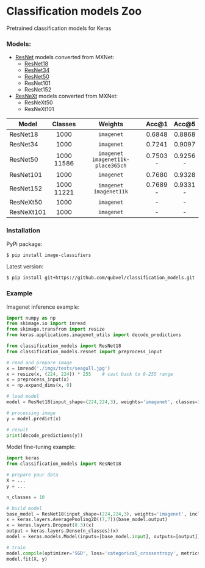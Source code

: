 # Classification models Zoo
Pretrained classification models for Keras

### Models: 
- [ResNet](https://arxiv.org/abs/1512.03385) models converted from MXNet:
  - [ResNet18](https://github.com/qubvel/classification_models/blob/master/imgs/graphs/resnet18.png)
  - [ResNet34](https://github.com/qubvel/classification_models/blob/master/imgs/graphs/resnet34.png)
  - [ResNet50](https://github.com/qubvel/classification_models/blob/master/imgs/graphs/resnet50.png)
  - ResNet101
  - ResNet152
- [ResNeXt](https://arxiv.org/abs/1611.05431) models converted from MXNet:
  - ResNeXt50
  - ResNeXt101
  
| Model     | Classes |      Weights       | Acc@1 | Acc@5|
|-----------|:-------:|:----------------------------:|:------:|:------:|
| ResNet18  | 1000  | `imagenet` | 0.6848 |0.8868|
| ResNet34  | 1000  | `imagenet` | 0.7241 |0.9097|
| ResNet50  | 1000<br>11586  |`imagenet`<br>`imagenet11k-place365ch` | 0.7503<br>-  |0.9256<br>- |
| ResNet101 | 1000  | `imagenet` | 0.7680   |0.9328 |
| ResNet152 | 1000<br>11221 | `imagenet`<br>`imagenet11k` | 0.7689<br>-  | 0.9331<br>-|
| ResNeXt50 | 1000 | `imagenet` | -  |- |
| ResNeXt101 | 1000 | `imagenet` | -  |- |

### Installation
PyPi package:
```bash
$ pip install image-classifiers
```
Latest version:
```bash
$ pip install git+https://github.com/qubvel/classification_models.git
```

### Example  

Imagenet inference example:  
```python
import numpy as np
from skimage.io import imread
from skimage.transfrom import resize
from keras.applications.imagenet_utils import decode_predictions

from classification_models import ResNet18
from classification_models.resnet import preprocess_input

# read and prepare image
x = imread('./imgs/tests/seagull.jpg')
x = resize(x, (224, 224)) * 255    # cast back to 0-255 range
x = preprocess_input(x)
x = np.expand_dims(x, 0)

# load model
model = ResNet18(input_shape=(224,224,3), weights='imagenet', classes=1000)

# processing image
y = model.predict(x)

# result
print(decode_predictions(y))
```

Model fine-tuning example:
```python
import keras
from classification_models import ResNet18

# prepare your data
X = ...
y = ...

n_classes = 10

# build model
base_model = ResNet18(input_shape=(224,224,3), weights='imagenet', include_top=False)
x = keras.layers.AveragePooling2D((7,7))(base_model.output)
x = keras.layers.Dropout(0.3)(x)
output = keras.layers.Dense(n_classes)(x)
model = keras.models.Model(inputs=[base_model.input], outputs=[output])

# train
model.compile(optimizer='SGD', loss='categorical_crossentropy', metrics=['accuracy'])
model.fit(X, y)
```
